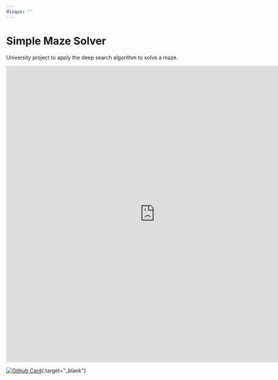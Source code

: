 ```yaml
---
disqus: ""
---
```


# Simple Maze Solver

University project to apply the deep search algorithm to solve a maze.

<iframe src="https://luis-ciber.is-a.dev/game-ia-1/" width="800" height="800" frameBorder="0">
</iframe>

[![Github Card](https://github-readme-stats.vercel.app/api/pin/?username=correaleyval&repo=game-ia-1)](https://github.com/correaleyval/game-ia-1){:target="_blank"}